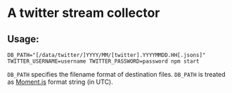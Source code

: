 # A twitter stream collector

## Usage:

    DB_PATH="[/data/twitter/]YYYY/MM/[twitter].YYYYMMDD.HH[.jsons]" TWITTER_USERNAME=username TWITTER_PASSWORD=password npm start

`DB_PATH` specifies the filename format of destination files. `DB_PATH` is treated as [Moment.js](http://momentjs.com/) format string (in UTC).
